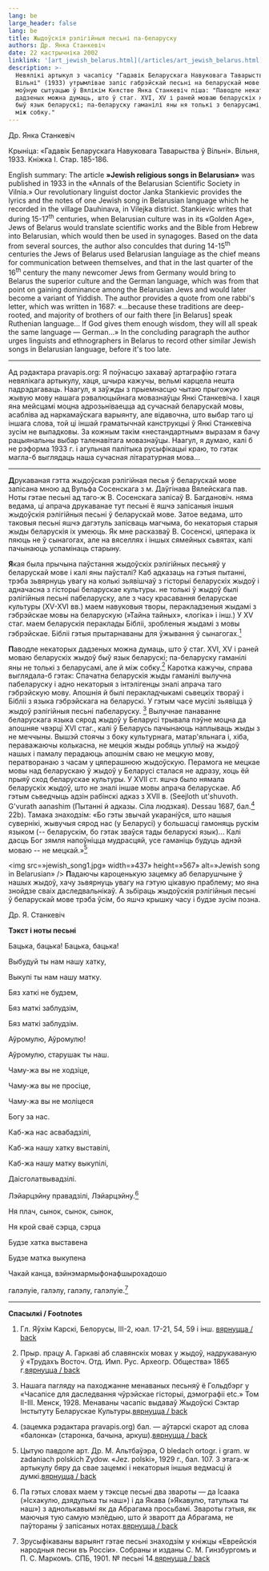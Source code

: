 ```yaml
---
lang: be
large_header: false
lang: be
title: Жыдоўскія рэлігійныя песьні па-беларуску
authors: Др. Янка Станкевіч
date: 22 кастрычніка 2002
linklink: '[art_jewish_belarus.html](/articles/art_jewish_belarus.html)'
description: >-
  Невялікі артыкул з часапісу "Гадавік Беларускага Навуковага Таварыства ў
  Вільні" (1933) утрымлівае запіс габрэйскай песьні на беларускай мове. Пра
  моўную сытуацыю ў Вялікім Княстве Янка Станкевіч піша: "Паводле некаторых
  дадзеных можна думаць, што ў стаг. XVI, XV і раней моваю беларускіх жыдоў
  быў язык беларускі; па-беларуску гаманілі яны ня толькі з беларусамі, але й
  між собку."
---
```



Др. Янка Станкевіч

Крыніца: «Гадавік Беларускага Навуковага Таварыства ў Вільні». Вільня, 1933. Кніжка І. Стар. 185-186.

English summary: The article <strong>»Jewish religious songs in Belarusian»</strong> was published in 1933 in the «Annals of the Belarusian Scientific Society in Vilnia.» Our revolutionary linguist doctor Janka Stankievic provides the lyrics and the notes of one Jewish song in Belarusian language which he recorded in the village Dauhinava, in Vilejka district. Stankievic writes that during 15-17<sup>th</sup> centuries, when Belarusian culture was in its «Golden Age», Jews of Belarus would translate scientific works and the Bible from Hebrew into Belarusian, which would then be used in synagoges. Based on the data from several sources, the author also conculdes that during 14-15<sup>th</sup> centuries the Jews of Belarus used Belarusian languiage as the chief means for communication between themselves, and that in the last quarter of the 16<sup>th</sup> century the many newcomer Jews from Germany would bring to Belarus the superior culture and the German language, which was from that point on gaining dominance among the Belarusian Jews and would later become a variant of Yiddish. The author provides a quote from one rabbi's letter, which was written in 1687: «...because these traditions are deep-rooted, and majority of brothers of our faith there [in Belarus] speak Ruthenian language... If God gives them enough wisdom, they will all speak the same language — German...» In the concluding paragraph the author urges linguists and ethnographers in Belarus to record other similar Jewish songs in Belarusian language, before it's too late.

<hr />

Ад рэдактара pravapis.org: Я поўнасцю захаваў артаграфію гэтага невялікага артыкулу, хаця, шчыра кажучы, вельмі карцела нешта падрэдагаваць. Наагул, я заўжды з прыемнасцю чытаю прыгожую жывую мову нашага рэвалюцыйнага мовазнаўцы Янкі Станкевіча. І хаця яна мейсцамі моцна адрозьніваецца ад сучаснай беларускай мовы, асабліва ад наркамаўскага варыянту, але відавочна, што выбар таго ці іншага слова, той ці іншай граматычнай канструкцыі ў Янкі Станкевіча зусім не выпадковы. За кожным такім «нестандартным» выразам я бачу рацыянальны выбар таленавітага мовазнаўцы. Наагул, я думаю, калі б не рэформа 1933 г. і агульная палітыка русыфікацыі краю, то гэтак магла-б выглядаць наша сучасная літаратурная мова...

<hr />

<strong>Д</strong>рукаваная гэтта жыдоўская рэлігійная песья ў беларускай мове запісана мною ад Вульфа Сосенскага з м. Даўгінава Вялейскага пав. Ноты гэтае песьні ад таго-ж В. Сосенскага запісаў В. Багдановіч. няма ведама, ці апрача друкаванае тут песьні ё яшчэ запісаныя іншыя жыдоўскія рэлігійныя песьні ў беларускай мове. Затое ведама, што таковыя песьні яшчэ дагэтуль запісваць магчыма, бо некаторыя старыя жыды беларускія іх умеюць. Як мне расказваў В. Сосенскі, цяперака іх пяюць не ў сынагогах, але на вяселлях і іншых сямейных сьвятах, калі пачынаюць успамінаць старыну.

<strong>Я</strong>кая была прычына паўстання жыдоўскіх рэлігійных песьняў у беларускай мове і калі яны паўсталі? Каб адказаць на гэтыя пытанні, трэба зьвярнуць увагу на колькі зьявішчаў з гісторыі беларускіх жыдоў і адначасна з гісторыі беларускае культуры. не  толькі ў жыдоў былі рэлігійныя песьні пабеларуску, але з часу красавання беларускае культуры (XV-XVI вв.) маем навуковыя творы, перакладзеныя жыдамі з гэбрэйскае мовы на беларускую (»Тайна тайных», «логіка» і інш.) У XV стаг. маем беларускія пераклады Бібліі, зробленыя жыдамі з мовы гэбрэйскае. Бібліі гэтыя прытарнаваны для ўжывання ў сынагогах.<a href=»#spasylki»><sup>1</sup></a> <span id=»FOOTNOTE1»></span>

<strong>П</strong>аводле некаторых дадзеных можна думаць, што ў стаг. XVI, XV і раней моваю беларускіх жыдоў быў язык беларускі; па-беларуску гаманілі яны не  толькі з беларусамі, але й між собку.<a href=»#spasylki»><sup>2</sup></a> <span id=»FOOTNOTE2»></span> Каротка кажучы, справа выглядала-б гэтак: Спачатна беларускія жыды гаманілі вылучна пабеларуску і адно некаторыя з інтэлігенцы зналі апрача таго гэбрэйскую мову. Апошнія й былі перакладчыкамі сьвецкіх твораў і Бібліі з языка гэбрэйскага на беларускі. У гэтым часе мусілі зьявіцца ў жыдоў рэлігійныя песьні пабеларуску. <a href=»#spasylki»><sup>3</sup></a> <span id=»FOOTNOTE3»></span> Вылучнае панаванне беларускага языка сярод жыдоў у Беларусі трывала пэўне моцна да апошняе чвэрці XVI стаг., калі ў Беларусь пачынаюць наплываць жыды з не меччыны. Вышэй стоячы з боку культурнага, матар'яльнага і, хіба, пераважаючы колькасна, не мецкія жыды робяць уплыў на жыдоў нашых і памалу перадаюць апошнім сваю не мецкую мову, ператворанаю з часам у цяперашнюю жыдоўскую. Перамога не мецкае мовы над беларускаю ў жыдоў у Беларусі сталася не адразу, хоць ёй прыяў сход беларускае культуры. У XVII ст. яшчэ было нямала беларускіх жыдоў, што не  зналі іншае мовы апрача беларускае. Аб гэтым сьведчыць адзін рабінскі адказ з XVII в. (Seejloth ut'shuvoth. G'vurath aanashim (Пытанні й адказы. Сіла людзкая). Dessau 1687, бал.<a href=»#spasylki»><sup>4</sup></a> <span id=»FOOTNOTE4»></span> 22b). Тамака знаходзім: «Бо гэты звычай укараніўся, што нашыя сувернікі, жывучыя сярод нас (у Беларусі) у большасці гамоняць рускім языком (-- беларускім, бо гэтак зваўся тады беларускі язык)... Калі дасць Бог зямля напоўніцца мудрасцяй, усе гаманіць будуць аднэй моваю -- не мецкай.»<a href=»#spasylki»><sup>5</sup></a> <span id=»FOOTNOTE5»></span>

<img src=»jewish_song1.jpg» width=»437» height=»567» alt=»Jewish song in Belarusian» /> <strong>П</strong>адаючы кароценькую зацемку аб беларушчыне ў нашых жыдоў, хачу зьвярнуць увагу на гэтую цікавую праблему; мо яна знойдзе сваіх даследвальнікаў. А зьбіраць жыдоўскія рэлігійныя песьні ў беларускай мове трэба ўсім, бо яшчэ крышку часу і будзе зусім позна.

Др. Я. Станкевіч

<strong>Тэкст і ноты песьні</strong>

Бацька, бацька! Бацька, бацька!

Выбудуй ты нам нашу хатку,

Выкупі ты нам нашу матку.

Бяз хаткі не  будзем,

Бяз маткі заблудзім,

Бяз маткі заблудзім.

Аўромулю, Аўромулю!

Аўромулю, старушак ты наш.

Чаму-жа вы не  ходзіце,

Чаму-жа вы не  просіце,

Чаму-жа вы не  моліцеся

Богу за нас.

Каб-жа нас асвабадзілі,

Каб-жа нашу хатку выставілі,

Каб-жа нашу матку выкупілі,

Даісголатвывадзілі.

Лэйарцэйну правадзілі, Лэйарцэйну.<a href=»#spasylki»><sup>6</sup></a> <span id=»FOOTNOTE6»></span>

Ня плач, сынок, сынок, сынок,

Ня крой сваё сэрца, сэрца

Будзе хатка выставена

Будзе матка выкупена

Чакай канца, вэйнэмармыфонафшырохадошо

галэлуіе, галэлу, галэлу, галэлуіе.<a href=»#spasylki»><sup>7</sup></a> <span id=»FOOTNOTE7»></span>

<hr />

<strong>Спасылкі / Footnotes</strong><span id=»spasylki»></span>

1) Гл. Яўхім Карскі, Белорусы, III-2, юал. 17-21, 54, 59 і інш. <span class=»small»><a href=»#FOOTNOTE1»>вярнуцца / back</a></span>

2) Прыр. працу А. Гаркаві аб славянскіх мовах у жыдоў, надрукаваную ў «Трудахъ Восточ. Отд. Имп. Рус. Археогр. Общества» 1865 г.<span class=»small»><a href=»#FOOTNOTE2»>вярнуцца / back</a></span>

3) Нашага пагляду на паходжанне менаваных песьняў ё Гольдбэрг у «Часапісе для даследвання чўрэйскае гісторыі, дэмографіі etc.» Том II-III. Менск, 1928. Менаваны часапіс выдаваў Жыдоўскі Сэктар Інстытуту Беларускае Культуры.<span class=»small»><a href=»#FOOTNOTE3»>вярнуцца / back</a></span>

4) (зацемка рэдактара pravapis.org) бал. — аўтарскі скарот ад слова «балонка» (старонка, бачына, аркуш).<span class=»small»><a href=»#FOOTNOTE4»>вярнуцца / back</a></span>

5) Цытую павдоле арт. Др. М. Альтбаўэра, O bledach ortogr. i gram. w zadaniach polskich Zydow. «Jez. polski», 1929 г., бал. 107. З этага-ж артыкулу бяру да свае зацемкі і некаторыя іншыя ведмасці й думкі.<span class=»small»><a href=»#FOOTNOTE5»>вярнуцца / back</a></span>

6) Па гэтых словах маем у тэксце песьні два звароты — да Ісаака (»Ісхакулю, дзядулька ты наш») і да Якава (»Якавулю, татулька ты наш») з аднолькавымі як да Абрагама просьбамі. Звароты гэтыя, як маючыя тую самую мэлёдыю, што й зваротт да Абрагама, не паўтораны ў запісаных нотах.<span class=»small»><a href=»#FOOTNOTE6»>вярнуцца / back</a></span>

7) Зрусыфікаваны варыянт гэтае песьні знаходзім у кніжцы «Еврейскія народныя песни въ Россіи». Собраны и изданы С. М. Гинзбургомъ и П. С. Маркомъ. СПБ, 1901. № песьні 14.<span class=»small»><a href=»#FOOTNOTE7»>вярнуцца / back</a></span>

